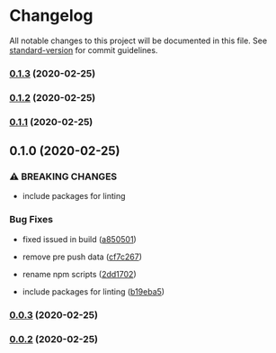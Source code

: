 # Changelog

All notable changes to this project will be documented in this file. See [standard-version](https://github.com/conventional-changelog/standard-version) for commit guidelines.

### [0.1.3](https://github.com/jmontubig/libs-poc/compare/lib2@0.1.2...lib2@0.1.3) (2020-02-25)

### [0.1.2](https://github.com/jmontubig/libs-poc/compare/lib2@0.1.1...lib2@0.1.2) (2020-02-25)

### [0.1.1](https://github.com/jmontubig/libs-poc/compare/lib2@0.1.0...lib2@0.1.1) (2020-02-25)

## 0.1.0 (2020-02-25)


### ⚠ BREAKING CHANGES

* include packages for linting

### Bug Fixes

* fixed issued in build ([a850501](https://github.com/jmontubig/libs-poc/commit/a850501badcd8da302ceed0a90b9cf5b14e8d1c9))
* remove pre push data ([cf7c267](https://github.com/jmontubig/libs-poc/commit/cf7c267ba50c9246d2516489e9a12a20183d9349))
* rename npm scripts ([2dd1702](https://github.com/jmontubig/libs-poc/commit/2dd17025d7e50ec21b6b991f6e435fff3e876b25))


* include packages for linting ([b19eba5](https://github.com/jmontubig/libs-poc/commit/b19eba5a772dbef3d1891a8a0a13f6d6e68042e8))

### [0.0.3](https://github.com/jmontubig/libs-poc/compare/v0.0.8...v0.0.3) (2020-02-25)

### [0.0.2](https://github.com/jmontubig/libs-poc/compare/v0.0.7...v0.0.2) (2020-02-25)
